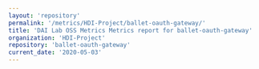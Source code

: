 ```yaml
---
layout: 'repository'
permalink: '/metrics/HDI-Project/ballet-oauth-gateway/'
title: 'DAI Lab OSS Metrics Metrics report for ballet-oauth-gateway'
organization: 'HDI-Project'
repository: 'ballet-oauth-gateway'
current_date: '2020-05-03'
---
```

